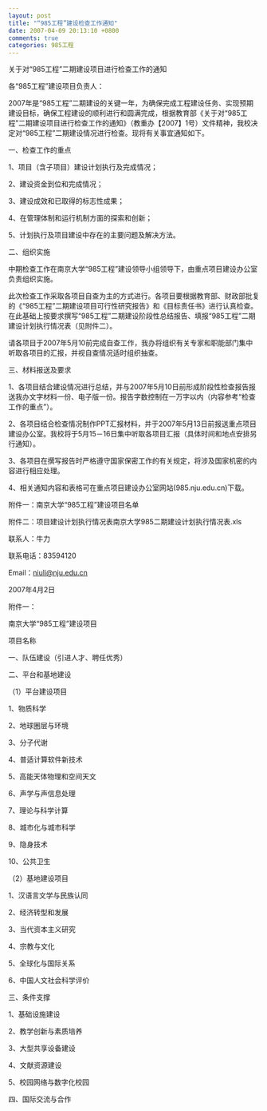 ```yaml
---
layout: post
title: "“985工程”建设检查工作通知"
date: 2007-04-09 20:13:10 +0800
comments: true
categories: 985工程
---
```


关于对“985工程”二期建设项目进行检查工作的通知

各“985工程”建设项目负责人：

2007年是“985工程”二期建设的关键一年，为确保完成工程建设任务、实现预期建设目标，确保工程建设的顺利进行和圆满完成，根据教育部《关于对“985工程”二期建设项目进行检查工作的通知》（教重办【2007】1号）文件精神，我校决定对“985工程”二期建设情况进行检查。现将有关事宜通知如下。

一、检查工作的重点

1、项目（含子项目）建设计划执行及完成情况；

2、建设资金到位和完成情况；

3、建设成效和已取得的标志性成果；

4、在管理体制和运行机制方面的探索和创新；

5、计划执行及项目建设中存在的主要问题及解决方法。

二、组织实施

中期检查工作在南京大学“985工程”建设领导小组领导下，由重点项目建设办公室负责组织实施。

此次检查工作采取各项目自查为主的方式进行。各项目要根据教育部、财政部批复的《“985工程”二期建设项目可行性研究报告》和《目标责任书》进行认真检查。在此基础上按要求撰写“985工程”二期建设阶段性总结报告、填报“985工程”二期建设计划执行情况表（见附件二）。

请各项目于2007年5月10前完成自查工作，我办将组织有关专家和职能部门集中听取各项目的汇报，并视自查情况适时组织抽查。

三、材料报送及要求

1、各项目结合建设情况进行总结，并与2007年5月10日前形成阶段性检查报告报送我办文字材料一份、电子版一份。报告字数控制在一万字以内（内容参考“检查工作的重点”）。

2、各项目结合检查情况制作PPT汇报材料，并于2007年5月13日前报送重点项目建设办公室。我校将于5月15－16日集中听取各项目汇报（具体时间和地点安排另行通知）。

3、各项目在撰写报告时严格遵守国家保密工作的有关规定，将涉及国家机密的内容进行相应处理。

4、相关通知内容和表格可在重点项目建设办公室网站(985.nju.edu.cn)下载。

附件一：南京大学“985工程”建设项目名单

附件二：项目建设计划执行情况表南京大学985二期建设计划执行情况表.xls
 
联系人：牛力

联系电话：83594120

Email：<niuli@nju.edu.cn>
 
2007年4月2日
 

附件一：

南京大学“985工程”建设项目
 
项目名称

一、队伍建设（引进人才、聘任优秀）

二、平台和基地建设

（1）平台建设项目

1、物质科学

2、地球圈层与环境

3、分子代谢

4、普适计算软件新技术

5、高能天体物理和空间天文

6、声学与声信息处理

7、理论与科学计算


8、城市化与城市科学

9、隐身技术


10、公共卫生

（2）基地建设项目

1、汉语言文学与民族认同

2、经济转型和发展

3、当代资本主义研究

4、宗教与文化

5、全球化与国际关系

6、中国人文社会科学评价

三、条件支撑

1、基础设施建设

2、教学创新与素质培养

3、大型共享设备建设

4、文献资源建设

5、校园网络与数字化校园

四、国际交流与合作
